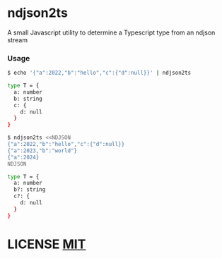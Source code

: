 # ndjson2ts
A small Javascript utility to determine a Typescript type from an ndjson stream

### Usage
```bash
$ echo '{"a":2022,"b":"hello","c":{"d":null}}' | ndjson2ts

type T = {
  a: number
  b: string
  c: {
    d: null
  }
}

$ ndjson2ts <<NDJSON
{"a":2022,"b":"hello","c":{"d":null}}
{"a":2023,"b":"world"}
{"a":2024}
NDJSON

type T = {
  a: number
  b?: string
  c?: {
    d: null
  }
}
```

# LICENSE [MIT](LICENSE)
